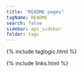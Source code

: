 ```yaml
---
title: "README pages"
tagName: README
search: false
sidebar: api_sidebar
folder: tags
---
```

{% include taglogic.html %}

{% include links.html %}
